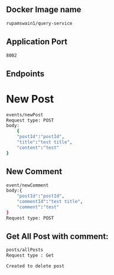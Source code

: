 ## Docker Image name



```bash
rupamswain1/query-service
```
## Application Port
```bash
8002
```

## Endpoints
# New Post
```bash
events/newPost
Request type: POST
body:
    {
    "postId":"postId",
    "title":"test title",
    "content":"test"
}

```
## New Comment
```bash
event/newComment
body:{
    "postId":"postId",
    "commentId":"test title",
    "comment":"test"
}
Request type: POST
```
## Get All Post with comment:
```bash
posts/allPosts
Request type : Get

Created to delete post 
```